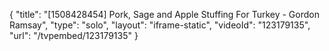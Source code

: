 {
    "title": "[1508428454] Pork, Sage and Apple Stuffing For Turkey - Gordon Ramsay",
    "type": "solo",
    "layout": "iframe-static",
    "videoId": "123179135",
    "url": "\/tvpembed\/123179135"
}